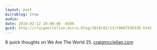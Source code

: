 ```yaml
---
layout: post
microblog: true
audio: 
date: 2010-02-12 19:00:00 -0500
guid: http://craigmcclellan.micro.blog/2010/02/13/t9067595538.html
---
```

8 quick thoughts on We Are The World 25. [craigmcclellan.com](http://craigmcclellan.com/?p=617)

